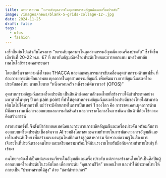 ```yaml
---
title: ภาพการอบรม “ยกระดับบุคลากรในอุตสาหกรรมอัญมณีและเครื่องประดับ”
image: /images/news/blank-5-grids-collage-12-.jpg
date: 2024-11-25
draft: false
tags:
  - ofos
  - fashion
---
```

เสร็จสิ้นกันไปแล้วกับโครงการ “ยกระดับบุคลากรในอุตสาหกรรมอัญมณีและเครื่องประดับ” ซึ่งจัดขึ้นเมื่อวันที่ 20-22 พ.ย. 67 ที่ สถาบันอัญมณีเครื่องประดับไทยและการออกแบบ มหาวิทยาลัยเทคโนโลยีราชมงคลพระนคร



โดยเกิดขึ้นจากความตั้งใจของ THACCA และคณะอนุกรรมการขับเคลื่อนอุตสาหกรรมด้านแฟชั่น ที่ต้องการยกระดับศักยภาพของบุคลากรในอุตสาหกรรมอัญมณี เพื่อพัฒนาวงการอัญมณีและเครื่องประดับของไทย ตามนโยบาย “หนึ่งครอบครัว หนึ่งซอฟต์พาวเวอร์ (OFOS)”



อุตสาหกรรมอัญมณีและเครื่องประดับ เป็นสินค้าส่งออกหลักของไทยที่สร้างรายได้เข้าประเทศอย่างมหาศาลในทุกๆ ปี แต่ pain point ที่ทำให้อุตสาหกรรมอัญมณีและเครื่องประดับของไทยไม่สามารถเติบโตไปได้มากกว่านี้ แม้ว่าจะมีศักยภาพในการเป็นเบอร์ 1 ของโลก คือ การขาดแคลนบุคลากรด้านฝีมือแรงงานเพื่อการออกแบบและการผลิตสินค้า และการขาดโอกาสในการพัฒนาสินค้าที่ต้องใช้ความคิดสร้างสรรค์



การอบรมครั้งนี้ จึงตั้งเป้าถ่ายทอดเทคนิคและกระบวนการผลิตอัญมณีและเครื่องประดับ พร้อมกับการออกแบบเครื่องประดับเบื้องต้นจาก AI รวมถึงโอกาสและความท้าทายในการพัฒนาวงการอัญมณีและเครื่องประดับไทย เพื่อสร้างแรงงานรุ่นใหม่ป้อนเข้าสู่อุตสาหกรรม รักษาองค์ความรู้ในเรื่องการเจียระไนที่ประณีตของคนไทย และเตรียมความพร้อมให้กับแรงงานไทยรับมือกับความท้าทายใหม่ๆ ที่เข้ามา



คนไทยจะต้องไม่เป็นแค่แรงงานเจียระไนอัญมณีและเครื่องประดับ แต่เราจะสร้างคนไทยให้เป็นศิลปินผู้ออกแบบเครื่องประดับในระดับโลก เพื่อยกระดับ “คุณภาพชีวิต” ของคนไทย และทำให้ประเทศไทยให้กลายเป็น “ประเทศรายได้สูง” ด้วย “ซอฟต์พาวเวอร์”
